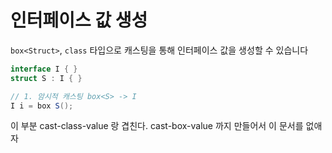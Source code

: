 # 인터페이스 값 생성

`box<Struct>`, `class` 타입으로 캐스팅을 통해 인터페이스 값을 생성할 수 있습니다

```csharp
interface I { }
struct S : I { }

// 1. 암시적 캐스팅 box<S> -> I
I i = box S();
```

이 부분 cast-class-value 랑 겹친다.
cast-box-value 까지 만들어서 이 문서를 없애자
